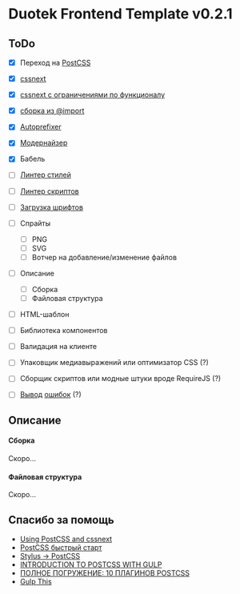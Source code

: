 # Duotek Frontend Template v0.2.1

## ToDo

- [x] Переход на [PostCSS](http://postcss.org/)
- [x] [cssnext](http://cssnext.io/)
- [x] [cssnext с ограничениями по функционалу](http://cssnext.io/usage/#features)
- [x] [сборка из @import](https://github.com/postcss/postcss-import)
- [x] [Autoprefixer](https://github.com/postcss/autoprefixer)
- [x] [Модернайзер](https://modernizr.com/)
- [x] Бабель
- [ ] [Линтер стилей](http://stylelint.io/)
- [ ] [Линтер скриптов](http://jshint.com/)
- [ ] [Загрузка шрифтов](http://css-live.ru/articles/ischerpyvayushhee-rukovodstvo-po-strategiyam-zagruzki-veb-shriftov.html)
- [ ] Спрайты
	- [ ] PNG
	- [ ] SVG
	- [ ] Вотчер на добавление/изменение файлов
- [ ] Описание
	- [ ] Сборка
	- [ ] Файловая структура
- [ ] HTML-шаблон
- [ ] Библиотека компонентов
- [ ] Валидация на клиенте
- [ ] Упаковщик медиавыражений или оптимизатор CSS (?)
- [ ] Сборщик скриптов или модные штуки вроде RequireJS (?)
- [ ] [Вывод](https://github.com/postcss/postcss-reporter) [ошибок](https://github.com/postcss/postcss-browser-reporter) (?)


## Описание

#### Сборка

Скоро...

#### Файловая структура

Скоро...

## Спасибо за помощь

- [Using PostCSS and cssnext](http://fuzzytolerance.info/blog/2015/06/09/using-postcss-and-cssnext/)
- [PostCSS быстрый старт](https://habrahabr.ru/post/271739/)
- [Stylus → PostCSS](http://vasily.polovnyov.ru/posts/from-stylus-to-postcss.html)
- [INTRODUCTION TO POSTCSS WITH GULP](http://slicejack.com/introduction-to-postcss/)
- [ПОЛНОЕ ПОГРУЖЕНИЕ: 10 ПЛАГИНОВ POSTCSS](https://inostudio.com/ru/article/10-plugins-postcss.html)
- [Gulp This](https://laracasts.com/lessons/gulp-this)
